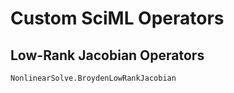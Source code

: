 # Custom SciML Operators

## Low-Rank Jacobian Operators

```@docs
NonlinearSolve.BroydenLowRankJacobian
```
